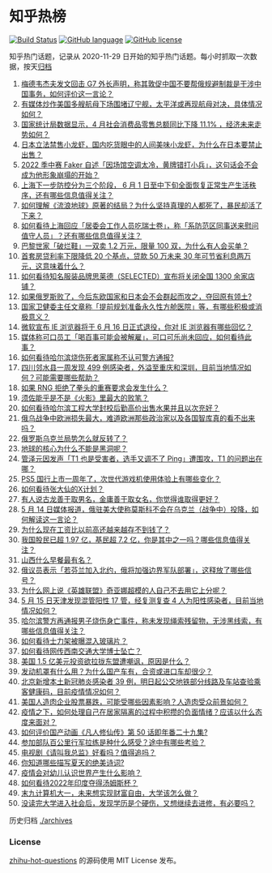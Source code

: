 # 知乎热榜
[![Build Status](https://github.com/ToWeLong/zhihu-hot-questions/workflows/CI/badge.svg)](https://github.com/ToWeLong/zhihu-hot-questions/actions)
[![GitHub language](https://img.shields.io/badge/language-golang-orange.svg)](https://golang.org/)
[![GitHub license](https://img.shields.io/github/license/ToWeLong/zhihu-hot-questions)](https://github.com/ToWeLong/zhihu-hot-questions/blob/main/LICENSE)

知乎热门话题，记录从 2020-11-29 日开始的知乎热门话题。每小时抓取一次数据，按天[归档](./archives)

<!-- BEGIN -->

1. [梅德韦杰夫发文回击 G7 外长声明，称其敦促中国不要帮俄规避制裁是干涉中国事务，如何评价这一言论？](https://www.zhihu.com/question/532933858)
1. [有媒体炒作美国多艘航母下场围堵辽宁舰，太平洋或再现航母对决，具体情况如何？](https://www.zhihu.com/question/532961475)
1. [国家统计局数据显示，4 月社会消费品零售总额同比下降 11.1% ，经济未来走势如何？](https://www.zhihu.com/question/533021951)
1. [日本立法禁售小龙虾，国内吃货眼中的人间美味小龙虾，为什么在日本要禁止出售？](https://www.zhihu.com/question/532597458)
1. [2022 季中赛 Faker 自述「因场馆空调太冷，黄牌错打小兵」，这句话会不会成为他形象崩塌的开始？](https://www.zhihu.com/question/532935482)
1. [上海下一步防控分为三个阶段， 6 月 1 日至中下旬全面恢复正常生产生活秩序，还有哪些信息值得关注？](https://www.zhihu.com/question/533023300)
1. [如何理解《流浪地球》原著的结局？为什么坚持真理的人都死了，暴民却活了下来？](https://www.zhihu.com/question/311977244)
1. [如何看待上海回应「居委会工作人员吃瑞士卷」，称「系防范区同事送来慰问值守人员」？还有哪些信息值得关注？](https://www.zhihu.com/question/533028051)
1. [巴黎世家「破烂鞋」一双卖 1.2 万元，限量 100 双，为什么有人会买单？](https://www.zhihu.com/question/532981956)
1. [首套房贷利率下限降低 20 个基点，贷款 50 万未来 30 年可节省利息两万元，这意味着什么？](https://www.zhihu.com/question/532973969)
1. [如何看待知名服装品牌思莱德（SELECTED）宣布将关闭全国 1300 余家店铺？](https://www.zhihu.com/question/532651138)
1. [如果俄罗斯败了，今后东欧国家和日本会不会群起而攻之，夺回原有领土?](https://www.zhihu.com/question/527283894)
1. [国家卫健委主任文章称「提前规划准备永久性方舱医院」等，有哪些积极或消极意义？](https://www.zhihu.com/question/533036788)
1. [微软宣布 IE 浏览器将于 6 月 16 日正式退役，你对 IE 浏览器有哪些回忆？](https://www.zhihu.com/question/533034836)
1. [媒体称可口员工「喝百事可能会被解雇」，可口可乐尚未回应，如何看待此事？](https://www.zhihu.com/question/532890199)
1. [如何看待哈尔滨烧伤死者家属称不认可警方通报?](https://www.zhihu.com/question/532823733)
1. [四川邻水县一周发现 499 例感染者，外溢至重庆和深圳，目前当地情况如何？可能需要哪些帮助？](https://www.zhihu.com/question/533069395)
1. [如果 RNG 拒绝了拳头的重赛要求会发生什么？](https://www.zhihu.com/question/532774641)
1. [须佐能乎是不是《火影》里最大的败笔？](https://www.zhihu.com/question/349810543)
1. [如何看待哈尔滨工程大学封校后勤高价出售水果并且以次充好？](https://www.zhihu.com/question/533065458)
1. [俄乌战争中欧洲损失最大，难道欧洲那些政治家以及各国智库真的看不出来吗？](https://www.zhihu.com/question/521653060)
1. [俄罗斯乌克兰局势怎么就反转了？](https://www.zhihu.com/question/532818299)
1. [地球的核心为什么不能是黑洞呢？](https://www.zhihu.com/question/527050433)
1. [管泽元因发声「T1 也是受害者，选手又调不了 Ping」遭围攻，T1 的问题出在哪？](https://www.zhihu.com/question/533039677)
1. [PS5 国行上市一周年了，次世代游戏机使用体验上有哪些变化？](https://www.zhihu.com/question/532608788)
1. [如何看待张大仙的X计划？](https://www.zhihu.com/question/532243632)
1. [有人说古龙善于取男名，金庸善于取女名，你觉得谁取得更好？](https://www.zhihu.com/question/532595721)
1. [5 月 14 日媒体报道，俄驻美大使称莫斯科不会在乌克兰（战争中）投降，如何解读这一言论？](https://www.zhihu.com/question/532934833)
1. [为什么现在工资比以前高还越来越存不到钱了？](https://www.zhihu.com/question/532764754)
1. [我国股民已超 1.97  亿，基民超 7.2 亿，你是其中之一吗？哪些信息值得关注？](https://www.zhihu.com/question/533014978)
1. [山西什么早餐最有名？](https://www.zhihu.com/question/477425990)
1. [俄议员表示「若芬兰加入北约，俄将加强边界军队部署」，这释放了哪些信号？](https://www.zhihu.com/question/533043376)
1. [为什么网上说《英雄联盟》奇亚娜超模的人自己不去用它上分呢？](https://www.zhihu.com/question/532389564)
1. [5 月 15 日天津发现混管阳性 17 管，经复测复查 4 人为阳性感染者，目前当地情况如何？](https://www.zhihu.com/question/533004232)
1. [哈尔滨警方再通报男子烧伤身亡事件，称未发现绳索残留物，无涉黑线索，有哪些信息值得关注？](https://www.zhihu.com/question/532980729)
1. [如何看待士力架被曝混入玻璃片？](https://www.zhihu.com/question/532913524)
1. [如何看待网传西南交通大学博士坠亡？](https://www.zhihu.com/question/532844269)
1. [美国 1.5 亿美元投资欲拉拢东盟遭嘲讽，原因是什么？](https://www.zhihu.com/question/532798127)
1. [发动机罩有什么用？为什么国产车有，合资或进口车却很少？](https://www.zhihu.com/question/531994605)
1. [北京新增本土新冠肺炎感染者 39 例，明日起公交地铁部分线路及车站查验乘客健康码，目前疫情情况如何？](https://www.zhihu.com/question/533089653)
1. [美国人造肉企业股票暴跌，可能受哪些因素影响？人造肉受众前景如何？](https://www.zhihu.com/question/533002215)
1. [疫情之下，如何处理自己在居家隔离的过程中积攒的负面情绪？应该以什么态度来面对？](https://www.zhihu.com/question/532688120)
1. [如何评价国产动画《凡人修仙传》第 50 话即年番二十九集?](https://www.zhihu.com/question/532894696)
1. [参加部队百公里行军拉练是种什么感受？途中有哪些考验？](https://www.zhihu.com/question/532630358)
1. [电视剧《请叫我总监》好看吗？值得追吗？](https://www.zhihu.com/question/529731542)
1. [你知道哪些描写夏天的绝美诗词?](https://www.zhihu.com/question/525231269)
1. [疫情会对幼儿认识世界产生什么影响？](https://www.zhihu.com/question/532617660)
1. [如何看待2022年印度夺得汤姆斯杯？](https://www.zhihu.com/question/532950308)
1. [末九计算机大一，未来想实现财富自由，大学该怎么做？](https://www.zhihu.com/question/531812467)
1. [没读完大学进入社会后，发现学历是个硬伤，又想继续去进修，有必要吗？](https://www.zhihu.com/question/532202019)

<!-- END -->

历史归档 [./archives](./archives)


### License
[zhihu-hot-questions](https://github.com/towelong/zhihu-hot-questions) 的源码使用 MIT License 发布。